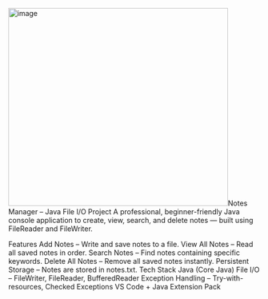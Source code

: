 <img width="439" height="396" alt="image" src="https://github.com/user-attachments/assets/33ebcf69-8045-4056-b2a1-af46e0041c09" />Notes Manager – Java File I/O Project
A professional, beginner-friendly Java console application to create, view, search, and delete notes — built using FileReader and FileWriter.

Features
Add Notes – Write and save notes to a file.
View All Notes – Read all saved notes in order.
Search Notes – Find notes containing specific keywords.
Delete All Notes – Remove all saved notes instantly.
Persistent Storage – Notes are stored in notes.txt.
Tech Stack
Java (Core Java)
File I/O – FileWriter, FileReader, BufferedReader
Exception Handling – Try-with-resources, Checked Exceptions
VS Code + Java Extension Pack

